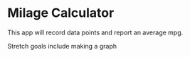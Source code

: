 # Milage Calculator

This app will record data points and report an average mpg.

Stretch goals include making a graph

